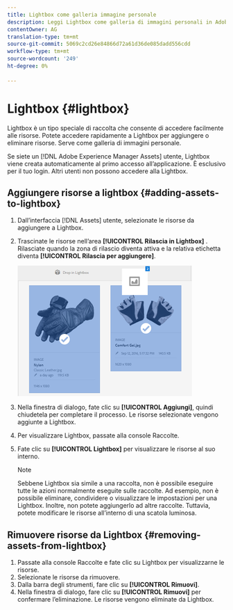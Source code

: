 ```yaml
---
title: Lightbox come galleria immagine personale
description: Leggi Lightbox come galleria di immagini personali in Adobe Experience Manager Assets].
contentOwner: AG
translation-type: tm+mt
source-git-commit: 5069c2cd26e84866d72a61d36de085dadd556cdd
workflow-type: tm+mt
source-wordcount: '249'
ht-degree: 0%

---
```



# Lightbox {#lightbox}

Lightbox è un tipo speciale di raccolta che consente di accedere facilmente alle risorse. Potete accedere rapidamente a Lightbox per aggiungere o eliminare risorse. Serve come galleria di immagini personale.

Se siete un [!DNL Adobe Experience Manager Assets] utente, Lightbox viene creata automaticamente al primo accesso all’applicazione. È esclusivo per il tuo login. Altri utenti non possono accedere alla Lightbox.

## Aggiungere risorse a lightbox {#adding-assets-to-lightbox}

1. Dall’interfaccia [!DNL Assets] utente, selezionate le risorse da aggiungere a Lightbox.
1. Trascinate le risorse nell’area **[!UICONTROL Rilascia in Lightbox]** . Rilasciate quando la zona di rilascio diventa attiva e la relativa etichetta diventa **[!UICONTROL Rilascia per aggiungere]**.

   ![add_to_lightbox](assets/add_to_lightbox.png)

1. Nella finestra di dialogo, fate clic su **[!UICONTROL Aggiungi]**, quindi chiudetela per completare il processo. Le risorse selezionate vengono aggiunte a Lightbox.
1. Per visualizzare Lightbox, passate alla console Raccolte.
1. Fate clic su **[!UICONTROL Lightbox]** per visualizzare le risorse al suo interno.

   >[!NOTE]
   >
   >Sebbene Lightbox sia simile a una raccolta, non è possibile eseguire tutte le azioni normalmente eseguite sulle raccolte. Ad esempio, non è possibile eliminare, condividere o visualizzare le impostazioni per una Lightbox. Inoltre, non potete aggiungerlo ad altre raccolte. Tuttavia, potete modificare le risorse all’interno di una scatola luminosa.

## Rimuovere risorse da Lightbox {#removing-assets-from-lightbox}

1. Passate alla console Raccolte e fate clic su Lightbox per visualizzarne le risorse.
1. Selezionate le risorse da rimuovere.
1. Dalla barra degli strumenti, fare clic su **[!UICONTROL Rimuovi]**.
1. Nella finestra di dialogo, fare clic su **[!UICONTROL Rimuovi]** per confermare l’eliminazione. Le risorse vengono eliminate da Lightbox.
